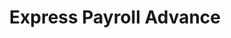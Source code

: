 ---
title: Express Payroll Advance
slug: express-payroll-advance
updated-on: '2024-05-30T13:44:31.749Z'
created-on: '2024-05-30T13:41:46.671Z'
published-on: '2024-05-30T13:54:32.469Z'
f_city-state-2:
- cms/city/galloway-oh.md
- cms/city/newark-oh.md
- cms/city/zanesville-oh.md
- cms/city/lancaster-oh.md
- cms/city/hilliard-oh.md
- cms/city/mentor-oh.md
- cms/city/maple-heights-oh.md
f_locations:
- cms/payday-loan/express-payroll-advance-17185.md
- cms/payday-loan/express-payroll-advance-17186.md
- cms/payday-loan/express-payroll-advance-17187.md
- cms/payday-loan/express-payroll-advance-17188.md
- cms/payday-loan/express-payroll-advance-17189.md
- cms/payday-loan/express-payroll-advance-17190.md
- cms/payday-loan/express-payroll-advance-17191.md
- cms/payday-loan/express-payroll-advance-17192.md
- cms/payday-loan/express-payroll-advance-17193.md
f_states:
- cms/state/ohio.md
layout: '[company].html'
tags: company
---